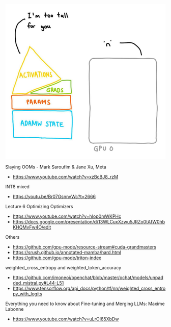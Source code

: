 ![](https://github.com/a-r-r-o-w/cogvideox-factory/blob/main/assets/slaying-ooms.png)

Slaying OOMs - Mark Saroufim & Jane Xu, Meta 
- https://www.youtube.com/watch?v=xzBcBJ8_rzM

INT8 mixed
- https://youtu.be/Br07GsnnvWc?t=2666

Lecture 6 Optimizing Optimizers
- https://www.youtube.com/watch?v=hIop0mWKPHc
- https://docs.google.com/presentation/d/13WLCuxXzwu5JRZo0tAfW0hbKHQMvFw4O/edit

Others
- https://github.com/gpu-mode/resource-stream#cuda-grandmasters
- https://srush.github.io/annotated-mamba/hard.html
- https://github.com/gpu-mode/triton-index

weighted_cross_entropy and weighted_token_accuracy
- https://github.com/imoneoi/openchat/blob/master/ochat/models/unpadded_mistral.py#L44-L51
- https://www.tensorflow.org/api_docs/python/tf/nn/weighted_cross_entropy_with_logits

Everything you need to know about Fine-tuning and Merging LLMs: Maxime Labonne 
- https://www.youtube.com/watch?v=uLrOI65XbDw

